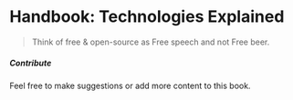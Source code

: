 # Handbook: Technologies Explained

> Think of free & open-source as Free speech and not Free beer.

##### Contribute

Feel free to make suggestions or add more content to this book.
